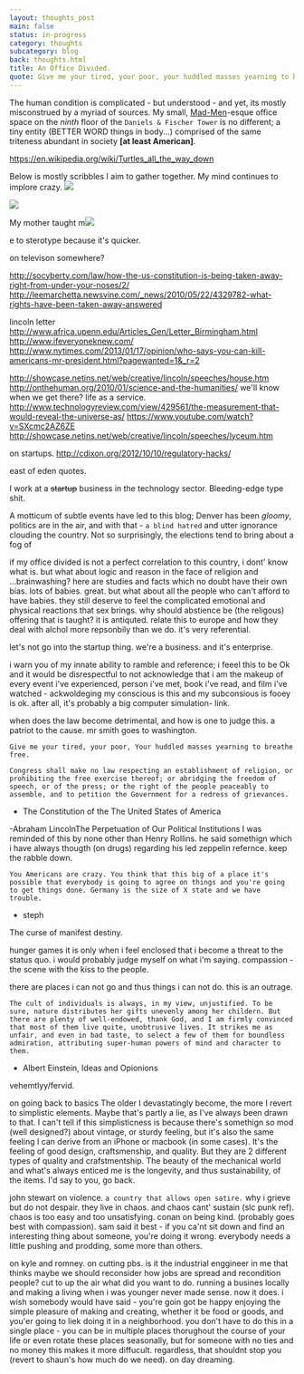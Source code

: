 ```yaml
---
layout: thoughts_post
main: false
status: in-progress
category: thoughts
subcategory: blog
back: thoughts.html
title: An Office Divided.
quote: Give me your tired, your poor, your huddled masses yearning to breathe free.
---
```


The human condition is complicated - but understood - and yet, its mostly misconstrued by a myriad of sources. My small, [Mad-Men](http://madmen.com)-esque office space on the _ninth_ floor of the `Daniels & Fischer Tower` is no different; a tiny entity (BETTER WORD things in body...) comprised of the same triteness abundant in society **\[at least American\]**. 

https://en.wikipedia.org/wiki/Turtles_all_the_way_down

Below is mostly scribbles I aim to gather together. My mind continues to implore crazy.
<img class="inline" src="http://franklovecchio.s3.amazonaws.com/images/frank.lovecch.io/thoughts/civil_disobedience-02.png"/>
<p class="img-caption"></p><img class="inline" src="http://franklovecchio.s3.amazonaws.com/images/frank.lovecch.io/thoughts/civil_disobedience-02.png"/>
<p class="img-caption"></p>
My mother taught m<img class="inline" src="http://franklovecchio.s3.amazonaws.com/images/frank.lovecch.io/thoughts/civil_disobedience-02.png"/>
<p class="img-caption"></p>e to sterotype because it's quicker.

on televison somewhere?


http://socyberty.com/law/how-the-us-constitution-is-being-taken-away-right-from-under-your-noses/2/
http://leemarchetta.newsvine.com/_news/2010/05/22/4329782-what-rights-have-been-taken-away-answered



lincoln letter
http://www.africa.upenn.edu/Articles_Gen/Letter_Birmingham.html
http://www.ifeveryoneknew.com/
http://www.nytimes.com/2013/01/17/opinion/who-says-you-can-kill-americans-mr-president.html?pagewanted=1&_r=2



http://showcase.netins.net/web/creative/lincoln/speeches/house.htm
http://onthehuman.org/2010/01/science-and-the-humanities/
we'll know when we get there?
life as a service.
http://www.technologyreview.com/view/429561/the-measurement-that-would-reveal-the-universe-as/
https://www.youtube.com/watch?v=SXcmc2AZ6ZE
http://showcase.netins.net/web/creative/lincoln/speeches/lyceum.htm

on startups. http://cdixon.org/2012/10/10/regulatory-hacks/

east of eden quotes.

I work at a ~~startup~~ business in the technology sector. Bleeding-edge type shit. 

A motticum of subtle events have led to this blog; Denver has been _gloomy_, politics are in the air, and with that - `a blind hatred` and utter ignorance clouding the country. Not so surprisingly, the elections tend to bring about a fog of 

if my office divided is not a perfect correlation to this country, i dont' know what is. but what about logic and reason in the face of religion and ...brainwashing? here are studies and facts which no doubt have their own bias. lots of babies. great. but what about all the people who can't afford to have babies. they still deserve to feel the complicated emotional and physical reactions that sex brings. why should abstience be (the religous) offering that is taught? it is antiquted. relate this to europe and how they deal with alchol more repsonbily than we do. it's very referential.

let's not go into the startup thing. we're a business. and it's enterprise.

i warn you of my innate ability to ramble and reference; i feeel this to be Ok and it would be disrespectful to not acknowledge that i am the makeup of every event i've experienced, person i've met, book i've read, and film i've watched - ackwoldeging my conscious is this and my subconsious is fooey is ok. after all, it's probably a big computer simulation- link.

when does the law become detrimental, and how is one to judge this.
a patriot to the cause.
mr smith goes to washington.

`Give me your tired, your poor, Your huddled masses yearning to breathe free.`

`Congress shall make no law respecting an establishment of religion, or prohibiting the free exercise thereof; or abridging the freedom of speech, or of the press; or the right of the people peaceably to assemble, and to petition the Government for a redress of grievances.`
- The Constitution of the The United States of America

-Abraham LincolnThe Perpetuation of Our Political Institutions
I was reminded of this by none other than Henry Rollins. he said somethign which i have always thougth (on drugs) regarding his led zeppelin refernce. keep the rabble down.

`You Americans are crazy. You think that this big of a place it's possible that everybody is going to agree on things and you're going to get things done. Germany is the size of X state and we have trouble.`
- steph

The curse of manifest destiny.

hunger games
it is only when i feel enclosed that i become a threat to the status quo. i would probably judge myself on what i'm saying.
compassion - the scene with the kiss to the people.

there are places i can not go and thus things i can not do. this is an outrage.

`The cult of individuals is always, in my view, unjustified. To be sure, nature distributes her gifts unevenly among her childern. But there are plenty of well-endowed, thank God, and I am firmly convinced that most of them live quite, unobtrusive lives. It strikes me as unfair, and even in bad taste, to select a few of them for boundless admiration, attributing super-human powers of mind and character to them.`
- Albert Einstein, Ideas and Opionions

vehemtlyy/fervid.

on going back to basics
The older I devastatingly become, the more I revert to simplistic elements. Maybe that's partly a lie, as I've always been drawn to that. I can't tell if this simplisticness is because there's somethign so mod (well designed?) about vintage, or sturdy feeling, but it's also the same feeling I can derive from an iPhone or macbook (in some cases). It's the feeling of good design, craftsmenship, and quality. But they are 2 different types of quality and crafstmentship. The beauty of the mechanical world and what's always enticed me is the longevity, and thus sustainability, of the items. I'd say to you, go back.

john stewart on violence. `a country that allows open satire.` why i grieve but do not despair. they live in chaos. and chaos cant' sustain (slc punk ref). chaos is too easy and too unsatisfying.
conan on being kind. (probably goes best with compassion). sam said it best - if you ca'nt sit down and find an interesting thing about someone, you're doing it wrong. everybody needs a little pushing and prodding, some more than others.

on kyle and romney.
on cutting pbs. is it the industrial enggineer in me that thinks maybe we should reconsider how jobs are spread and recondition people? cut to up the air what did you want to do. running a busines locally and making a living when i was younger never made sense. now it does. i wish somebody would have said - you're goin got be happy enjoying the simple pleasure of making and creating, whether it be food or goods, and you'er going to liek doing it in a neighborhood. you don't have to do this in a single place - you can be in multiple places thorughout the course of your life or even rotate these places seasonally, but for someone with no ties and no money this makes it more diffucult. regardless, that shouldnt stop you (revert to shaun's how much do we need).
on day dreaming.